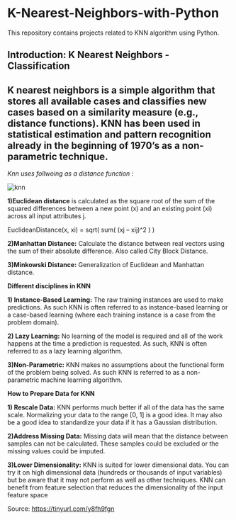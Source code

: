 # K-Nearest-Neighbors-with-Python
This repository contains projects related to KNN algorithm using Python.

## Introduction: K Nearest Neighbors - Classification
K nearest neighbors is a simple algorithm that stores all available cases and classifies new cases based 
on a similarity measure (e.g., distance functions). KNN has been used in statistical estimation and pattern 
recognition already in the beginning of 1970’s as a non-parametric technique.
----------------------------------------------------------------------------------------------------------------
_Knn uses follwoing as a distance function_ :  

  ![knn](http://www.saedsayad.com/images/KNN_similarity.png)
 
**1)Euclidean distance** is calculated as the square root of the sum of the squared differences between a new point (x) and an existing point (xi) across all input attributes j.

EuclideanDistance(x, xi) = sqrt( sum( (xj – xij)^2 ) )

**2)Manhattan Distance:** Calculate the distance between real vectors using the sum of their absolute difference. Also called City Block Distance. 

**3)Minkowski Distance:** Generalization of Euclidean and Manhattan distance.

**Different disciplines in KNN**

**1) Instance-Based Learning:** The raw training instances are used to make predictions.
As such KNN is often referred to as instance-based learning or a case-based learning 
(where each training instance is a case from the problem domain).

**2) Lazy Learning:** No learning of the model is required and all of the work happens 
at the time a prediction is requested. As such, KNN is often referred to as a lazy learning algorithm.

**3)Non-Parametric:** KNN makes no assumptions about the functional form of the problem 
being solved. As such KNN is referred to as a non-parametric machine learning algorithm.

**How to Prepare Data for KNN**

**1) Rescale Data:** KNN performs much better if all of the data has the same scale.
Normalizing your data to the range [0, 1] is a good idea. It may also be a good idea to 
standardize your data if it has a Gaussian distribution.

**2)Address Missing Data:** Missing data will mean that the distance between samples can 
not be calculated. These samples could be excluded or the missing values could be imputed.

**3)Lower Dimensionality:** KNN is suited for lower dimensional data. You can try it on high dimensional data 
(hundreds or thousands of input variables) but be aware that it may not perform as well as other techniques. 
KNN can benefit from feature selection that reduces the dimensionality of the input feature space

Source: https://tinyurl.com/y8fh9fgn
